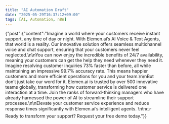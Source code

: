 ```yaml
---
title: "AI Automation Draft"
date: "2025-05-29T16:37:12+09:00"
tags: [AI, Automation, n8n]
---
```


{"post":{"content":"Imagine a world where your customers receive instant support, any time of day or night. With Elemen.ai’s AI Voice & Text Agents, that world is a reality. Our innovative solution offers seamless multichannel voice and chat support, ensuring that your customers never feel neglected.\n\nYou can now enjoy the incredible benefits of 24/7 availability, meaning your customers can get the help they need whenever they need it. Imagine resolving customer inquiries 73% faster than before, all while maintaining an impressive 99.7% accuracy rate. This means happier customers and more efficient operations for you and your team.\n\nBut don’t just take our word for it. Elemen.ai is trusted by over 500 innovative teams globally, transforming how customer service is delivered one interaction at a time. Join the ranks of forward-thinking managers who have already harnessed the power of AI to streamline their support processes.\n\nElevate your customer service experience and reduce response times significantly with Elemen.ai’s intelligent agents. \n\n👉 Ready to transform your support? Request your free demo today."}}